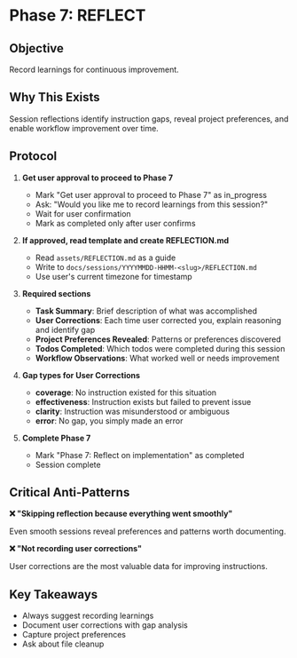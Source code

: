 # Phase 7: REFLECT

## Objective

Record learnings for continuous improvement.

## Why This Exists

Session reflections identify instruction gaps, reveal project preferences, and enable workflow improvement over time.

## Protocol

1. **Get user approval to proceed to Phase 7**
   - Mark "Get user approval to proceed to Phase 7" as in_progress
   - Ask: "Would you like me to record learnings from this session?"
   - Wait for user confirmation
   - Mark as completed only after user confirms

2. **If approved, read template and create REFLECTION.md**
   - Read `assets/REFLECTION.md` as a guide
   - Write to `docs/sessions/YYYYMMDD-HHMM-<slug>/REFLECTION.md`
   - Use user's current timezone for timestamp

3. **Required sections**
   - **Task Summary**: Brief description of what was accomplished
   - **User Corrections**: Each time user corrected you, explain reasoning and identify gap
   - **Project Preferences Revealed**: Patterns or preferences discovered
   - **Todos Completed**: Which todos were completed during this session
   - **Workflow Observations**: What worked well or needs improvement

4. **Gap types for User Corrections**
   - **coverage**: No instruction existed for this situation
   - **effectiveness**: Instruction exists but failed to prevent issue
   - **clarity**: Instruction was misunderstood or ambiguous
   - **error**: No gap, you simply made an error

5. **Complete Phase 7**
   - Mark "Phase 7: Reflect on implementation" as completed
   - Session complete

## Critical Anti-Patterns

**❌ "Skipping reflection because everything went smoothly"**

Even smooth sessions reveal preferences and patterns worth documenting.

**❌ "Not recording user corrections"**

User corrections are the most valuable data for improving instructions.

## Key Takeaways

- Always suggest recording learnings
- Document user corrections with gap analysis
- Capture project preferences
- Ask about file cleanup
